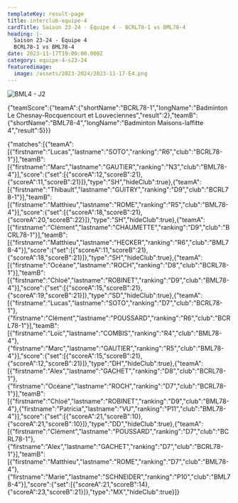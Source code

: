 ```yaml
---
templateKey: result-page
title: interclub-equipe-4
cardTitle: Saison 23-24 - Équipe 4 - BCRL78-1 vs BML78-4 
heading: |-
  Saison 23-24 - Équipe 4
  BCRL78-1 vs BML78-4
date: 2023-11-17T19:00:00.000Z
category: equipe-4-s23-24
featuredimage:
  image: /assets/2023-2024/2023-11-17-E4.png
---
```

![](/assets/2023-2024/2023-11-17-E4.png "BML4 - J2")

<teamscoreboard>{"teamScore":{"teamA":{"shortName":"BCRL78-1","longName":"Badminton Le Chesnay-Rocquencourt et Louveciennes","result":2},"teamB":{"shortName":"BML78-4","longName":"Badminton Maisons-laffitte 4","result":5}}}</teamscoreboard>

<scoreboard>{"matches":[{"teamA":[{"firstname":"Lucas","lastname":"SOTO","ranking":"R6","club":"BCRL78-1"}],"teamB":[{"firstname":"Marc","lastname":"GAUTIER","ranking":"N3","club":"BML78-4"}],"score":{"set":[{"scoreA":12,"scoreB":21},{"scoreA":11,"scoreB":21}]},"type":"SH","hideClub":true},{"teamA":[{"firstname":"Thibault","lastname":"GUITRY","ranking":"D9","club":"BCRL78-1"}],"teamB":[{"firstname":"Matthieu","lastname":"ROME","ranking":"R5","club":"BML78-4"}],"score":{"set":[{"scoreA":18,"scoreB":21},{"scoreA":20,"scoreB":22}]},"type":"SH","hideClub":true},{"teamA":[{"firstname":"Clément","lastname":"CHAUMETTE","ranking":"D9","club":"BCRL78-1"}],"teamB":[{"firstname":"Matthieu","lastname":"HECKER","ranking":"R6","club":"BML78-4"}],"score":{"set":[{"scoreA":11,"scoreB":21},{"scoreA":18,"scoreB":21}]},"type":"SH","hideClub":true},{"teamA":[{"firstname":"Océane","lastname":"ROCH","ranking":"D8","club":"BCRL78-1"}],"teamB":[{"firstname":"Chloé","lastname":"ROBINET","ranking":"D9","club":"BML78-4"}],"score":{"set":[{"scoreA":15,"scoreB":21},{"scoreA":19,"scoreB":21}]},"type":"SD","hideClub":true},{"teamA":[{"firstname":"Lucas","lastname":"SOTO","ranking":"D7","club":"BCRL78-1"},{"firstname":"Clément","lastname":"POUSSARD","ranking":"R6","club":"BCRL78-1"}],"teamB":[{"firstname":"Loïc","lastname":"COMBIS","ranking":"R4","club":"BML78-4"},{"firstname":"Marc","lastname":"GAUTIER","ranking":"R5","club":"BML78-4"}],"score":{"set":[{"scoreA":15,"scoreB":21},{"scoreA":12,"scoreB":21}]},"type":"DH","hideClub":true},{"teamA":[{"firstname":"Alex","lastname":"GACHET","ranking":"D8","club":"BCRL78-1"},{"firstname":"Océane","lastname":"ROCH","ranking":"D7","club":"BCRL78-1"}],"teamB":[{"firstname":"Chloé","lastname":"ROBINET","ranking":"D9","club":"BML78-4"},{"firstname":"Patricia","lastname":"VU","ranking":"P11","club":"BML78-4"}],"score":{"set":[{"scoreA":21,"scoreB":10},{"scoreA":21,"scoreB":10}]},"type":"DD","hideClub":true},{"teamA":[{"firstname":"Clément","lastname":"POUSSARD","ranking":"D7","club":"BCRL78-1"},{"firstname":"Alex","lastname":"GACHET","ranking":"D7","club":"BCRL78-1"}],"teamB":[{"firstname":"Matthieu","lastname":"ROME","ranking":"D7","club":"BML78-4"},{"firstname":"Marie","lastname":"SCHNEIDER","ranking":"P10","club":"BML78-4"}],"score":{"set":[{"scoreA":21,"scoreB":14},{"scoreA":23,"scoreB":21}]},"type":"MX","hideClub":true}]}</scoreboard>